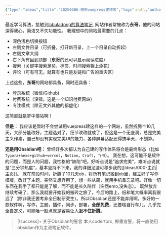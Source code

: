 ```yaml
---
{"type":"ideas","title":"20250306-想用vuepress建博客","tags":null,"author":"codertoro","establish":"2025-03-06","update":"2025-03-06","dg-publish":true,"permalink":"/Ideas/20250306-想用vuepress建博客/","dgPassFrontmatter":true,"created":"2025-03-06T17:35:21.099+08:00","updated":"2025-03-06T18:29:45.721+08:00"}
---
```


最近学习算法，接触到[labuladong的算法笔记](labuladong.online), 网站作者常被称为**东哥**，他的网站深得我心，简洁又不失功能性。
我理想中的网站最需要的几点：
- 深色浅色切换按钮
- 左侧文件目录（可折叠，打开新目录，上一个目录自动折起）
- 右侧文章大纲
- 右下角有回到顶部（**东哥**的还可以显示阅读进度）
- 搜索（关键字搜索足矣，标签，时间搜索锦上添花）
- 评论（可有可无，就算有也只是友链和广告的重灾区）

上述这些，**东哥**的网站都具备，同时还具备：
- 登录系统（微信/Github)
- 付费系统（没错，这是一个知识付费网站）
- 专注模式（除正文外其他的都虚化）

这简直就是梦中情站啊！

**但是：**
我应该是暂时不会尝试用vuepress建这样的一个网站，虽然折腾个10几天，大部分能改好，主题选对了，细节改改就成了，但这是一个无底洞，总是完美主义作祟，自己却没有实现完美UI的能力，各种屏幕适配还得搞半天，不划算。

**还是用Obsidian吧：**
曾经好多次都认为自己建的写作体系将会是最终形态（比如`Typora+hexo+github+vercel`，`Notion`，`Craft`，`飞书`）。
我在想，这可能不是软件的问题，而是人的问题，我性格的“缺陷”吧。好听点说是”追求完美“，难听点说就是”三分钟热度“，基本坚持不下来，我的详细足迹可移步我的[[Ideas/000-主页\|主页]]。
就在前段时间，折腾了10几天ob，将所有笔记搬到ob里，建立好了写作模版，改好了主题，突然又想弃用了，想一些从简，就用手机备忘录吧。好像一切东西在我手了都只能是了解，而不能是长久陪伴（突然emo,没失恋）。
既然放弃继续考研了，那么我就要开始我的搬砖之旅了，今后的路上，纸和笔大概率离我很远了（除非我还要考非全日制研究生）。所以Obsidian还是不能弃用啊，多好的一款软件啊，写作，主题，插件，同步，部署，**全部免费**，还要啥自行车儿。几乎完全自定义，可能唯一缺点就是容易让人**忍不住折腾**。

> [!success]+ 关于Obsidian的誓言
> 本人codertoro, 郑重宣誓，将一直使用obsidian作为主流笔记软件。
